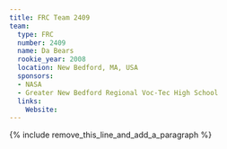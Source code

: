 ```yaml
---
title: FRC Team 2409
team:
  type: FRC
  number: 2409
  name: Da Bears
  rookie_year: 2008
  location: New Bedford, MA, USA
  sponsors:
  - NASA
  - Greater New Bedford Regional Voc-Tec High School
  links:
    Website:
---
```


{% include remove_this_line_and_add_a_paragraph %}